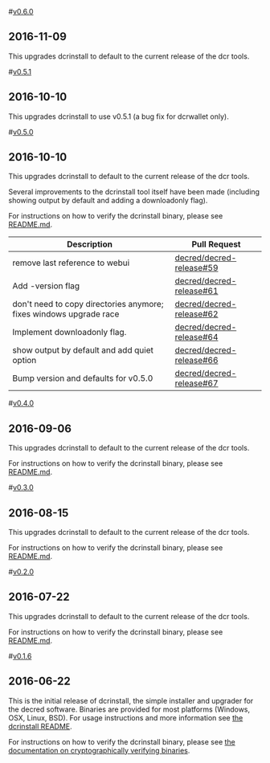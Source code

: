 #[v0.6.0](https://github.com/decred/decred-release/releases/tag/v0.6.0)

## 2016-11-09

This upgrades dcrinstall to default to the current release of the dcr
tools.

#[v0.5.1](https://github.com/decred/decred-release/releases/tag/v0.5.1)

## 2016-10-10

This upgrades dcrinstall to use v0.5.1 (a bug fix for dcrwallet only).

#[v0.5.0](https://github.com/decred/decred-release/releases/tag/v0.5.0)

## 2016-10-10

This upgrades dcrinstall to default to the current release of the dcr
tools.

Several improvements to the dcrinstall tool itself have been made
(including showing output by default and adding a downloadonly flag).

For instructions on how to verify the dcrinstall binary, please see
[README.md](./README.md).

| Description | Pull Request |
| --- | ---- |
| remove last reference to webui | [decred/decred-release#59](https://github.com/decred/decred-release/pull/59) |
| Add -version flag | [decred/decred-release#61](https://github.com/decred/decred-release/pull/61) |
| don't need to copy directories anymore; fixes windows upgrade race | [decred/decred-release#62](https://github.com/decred/decred-release/pull/62) |
| Implement downloadonly flag. | [decred/decred-release#64](https://github.com/decred/decred-release/pull/64) |
| show output by default and add quiet option | [decred/decred-release#66](https://github.com/decred/decred-release/pull/66) |
| Bump version and defaults for v0.5.0 | [decred/decred-release#67](https://github.com/decred/decred-release/pull/67) |

#[v0.4.0](https://github.com/decred/decred-release/releases/tag/v0.4.0)

## 2016-09-06

This upgrades dcrinstall to default to the current release of the dcr
tools.

For instructions on how to verify the dcrinstall binary, please see
[README.md](./README.md).

#[v0.3.0](https://github.com/decred/decred-release/releases/tag/v0.3.0)

## 2016-08-15

This upgrades dcrinstall to default to the current release of the dcr
tools.

For instructions on how to verify the dcrinstall binary, please see
[README.md](./README.md).

#[v0.2.0](https://github.com/decred/decred-release/releases/tag/v0.2.0)

## 2016-07-22

This upgrades dcrinstall to default to the current release of the dcr
tools.

For instructions on how to verify the dcrinstall binary, please see
[README.md](./README.md).

#[v0.1.6](https://github.com/decred/decred-release/releases/tag/v0.1.6)

## 2016-06-22

This is the initial release of dcrinstall, the simple installer and upgrader for the decred software. Binaries are provided for most platforms (Windows, OSX, Linux, BSD).  For usage instructions and more information see [the dcrinstall README](https://github.com/decred/decred-release/blob/master/cmd/dcrinstall/README.md).

For instructions on how to verify the dcrinstall binary, please see [the documentation on cryptographically verifying binaries](https://wiki.decred.org/Verifying_Binaries).
